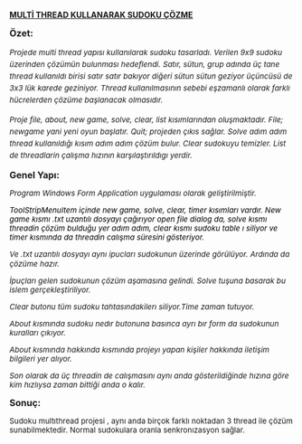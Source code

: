 <p><strong><u>MULTİ THREAD KULLANARAK SUDOKU &Ccedil;&Ouml;ZME</u></strong><u></u></p>
<p style="text-align: justify;"><strong><span style="font-size: 12.0pt;">&Ouml;zet:</span></strong></p>
<p style="line-height: 150%;"><span style="font-size: 10pt;"><em>Projede multi thread yapısı kullanılarak sudoku tasarladı. Verilen 9x9 sudoku &uuml;zerinden &ccedil;&ouml;z&uuml;m&uuml;n bulunması hedeflendi. Satır, s&uuml;tun, grup adında &uuml;&ccedil; tane thread kullanıldı birisi satır satır bakıyor diğeri s&uuml;tun s&uuml;tun geziyor &uuml;&ccedil;&uuml;nc&uuml;s&uuml; de 3x3 l&uuml;k karede geziniyor. Thread kullanılmasının sebebi eşzamanlı olarak farklı h&uuml;crelerden &ccedil;&ouml;z&uuml;me başlanacak olmasıdır.</em></span></p>
<p style="line-height: 150%;"><span style="font-size: 10pt;"><em>Proje file, about, new game, solve, clear, list kısımlarından oluşmaktadır. File; newgame yani yeni oyun başlatır. Quit; projeden &ccedil;ıkıs sağlar. Solve adım adım thread kullanıldığı kısım adım adım &ccedil;&ouml;z&uuml;m bulur. Clear sudokuyu temizler. List de threadlarin &ccedil;alışma hızının karşılaştırıldıgı yerdir.</em></span></p>
<p style="text-align: justify;"><strong><span style="font-size: 12.0pt;">Genel Yapı:</span></strong></p>
<p style="line-height: 115%;"><em><span style="font-size: 10pt;">Program Windows Form Application uygulaması olarak geliştirilmiştir.</span></em></p>
<p style="line-height: 115%;"><em><span style="color: black; font-size: 10pt;">ToolStripMenuItem i&ccedil;inde new game, solve, clear, timer kısımları vardır. New game kısmı .txt uzantılı dosyayı &ccedil;ağırıyor open file dialog da, solve kısmı threadin &ccedil;&ouml;z&uuml;m bulduğu yer adım adım, clear kısmı sudoku table ı siliyor ve timer kısmında da threadin calışma s&uuml;resini g&ouml;steriyor. </span></em></p>
<p style="line-height: 115%;"><em><span style="font-size: 10pt;">Ve .txt uzantılı dosyayı aynı ipucları sudokunun &uuml;zerinde g&ouml;r&uuml;l&uuml;yor. Ardında da &ccedil;&ouml;z&uuml;me hazır.</span></em></p>
<p style="line-height: 115%;"><em><span style="font-size: 10pt;">İpu&ccedil;ları gelen sudokunun &ccedil;&ouml;z&uuml;m aşamasına gelindi. Solve tuşuna basarak bu islem ger&ccedil;ekleştiriliyor.</span></em></p>
<p style="line-height: 115%;"><em><span style="font-size: 10pt;">Clear butonu t&uuml;m sudoku tahtasındakilerı siliyor.Time zaman tutuyor.</span></em></p>
<p style="line-height: 115%;"><em><span style="font-size: 10pt;">About kısmında sudoku nedır butonuna basınca ayrı bır form da sudokunun kuralları &ccedil;ıkıyor.</span></em></p>
<p style="line-height: 115%;"><em><span style="font-size: 10pt;">About kısmında hakkında kısmında projeyı yapan kişiler hakkında iletişim bilgileri yer alıyor.</span></em></p>
<p><em><span style="font-size: 10pt;">Son olarak da &uuml;&ccedil; threadin de calışmasını aynı anda g&ouml;sterildiğinde hızına g&ouml;re kim hızlıysa zaman bittiği anda o kalır.</span></em></p>
<p><strong><span style="font-size: 12.0pt;">Sonu&ccedil;:</span></strong></p>
<p style="line-height: 115%;"><span style="font-size: 10pt;">Sudoku multıthread projesi , aynı anda bir&ccedil;ok farklı noktadan 3 thread ile &ccedil;&ouml;z&uuml;m sunabilmektedir. Normal sudokulara oranla senkronızasyon sağlar.</span></p>
<p style="line-height: 115%;">&nbsp;</p>
<p style="margin-right: 0cm;"><strong><em><span style="font-size: 11.0pt; font-family: 'Calibri Light',sans-serif;">&nbsp;</span></em></strong></p>

